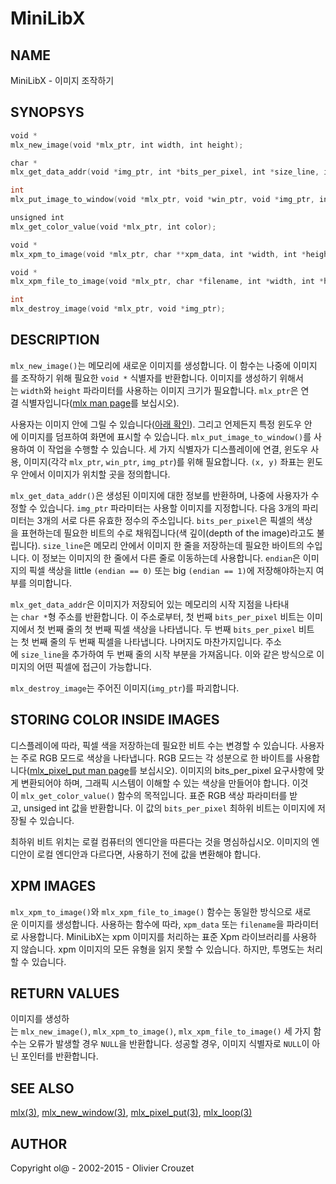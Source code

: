 # MiniLibX

## NAME
MiniLibX - 이미지 조작하기

## SYNOPSYS
```c
void *
mlx_new_image(void *mlx_ptr, int width, int height);

char *
mlx_get_data_addr(void *img_ptr, int *bits_per_pixel, int *size_line, int *endian);

int
mlx_put_image_to_window(void *mlx_ptr, void *win_ptr, void *img_ptr, int x, int y);

unsigned int
mlx_get_color_value(void *mlx_ptr, int color);

void *
mlx_xpm_to_image(void *mlx_ptr, char **xpm_data, int *width, int *height);

void *
mlx_xpm_file_to_image(void *mlx_ptr, char *filename, int *width, int *height);

int
mlx_destroy_image(void *mlx_ptr, void *img_ptr);
```

## DESCRIPTION
`mlx_new_image()`는 메모리에 새로운 이미지를 생성합니다. 이 함수는 나중에 이미지를 조작하기 위해 필요한 `void *` 식별자를 반환합니다. 이미지를 생성하기 위해서는 `width`와 `height` 파라미터를 사용하는 이미지 크기가 필요합니다. `mlx_ptr`은 연결 식별자입니다([mlx man page](https://github.com/psj3205/MiniLibX_man_kor/blob/main/mlx.md)를 보십시오).

사용자는 이미지 안에 그릴 수 있습니다([아래 확인](https://github.com/psj3205/MiniLibX_man_kor/blob/main/mlx_new_image.md#storingcolorinsideimages)). 그리고 언제든지 특정 윈도우 안에 이미지를 덤프하여 화면에 표시할 수 있습니다. `mlx_put_image_to_window()`를 사용하여 이 작업을 수행할 수 있습니다. 세 가지 식별자가 디스플레이에 연결, 윈도우 사용, 이미지(각각 `mlx_ptr`, `win_ptr`, `img_ptr`)를 위해 필요합니다. `(x, y)` 좌표는 윈도우 안에서 이미지가 위치할 곳을 정의합니다.

`mlx_get_data_addr()`은 생성된 이미지에 대한 정보를 반환하며, 나중에 사용자가 수정할 수 있습니다. `img_ptr` 파라미터는 사용할 이미지를 지정합니다. 다음 3개의 파리미터는 3개의 서로 다른 유효한 정수의 주소입니다. `bits_per_pixel`은 픽셀의 색상을 표현하는데 필요한 비트의 수로 채워집니다(색 깊이(depth of the image)라고도 불립니다). `size_line`은 메모리 안에서 이미지 한 줄을 저장하는데 필요한 바이트의 수입니다. 이 정보는 이미지의 한 줄에서 다른 줄로 이동하는데 사용합니다. `endian`은 이미지의 픽셀 색상을 little `(endian == 0)` 또는 big `(endian == 1)`에 저장해야하는지 여부를 의미합니다.

`mlx_get_data_addr`은 이미지가 저장되어 있는 메모리의 시작 지점을 나타내는 `char *`형 주소를 반환합니다. 이 주소로부터, 첫 번째 `bits_per_pixel` 비트는 이미지에서 첫 번째 줄의 첫 번째 픽셀 색상을 나타냅니다. 두 번째 `bits_per_pixel` 비트는 첫 번째 줄의 두 번째 픽셀을 나타냅니다. 나머지도 마찬가지입니다. 주소에 `size_line`을 추가하여 두 번째 줄의 시작 부분을 가져옵니다. 이와 같은 방식으로 이미지의 어떤 픽셀에 접근이 가능합니다.

`mlx_destroy_image`는 주어진 이미지(`img_ptr`)를 파괴합니다.

## STORING COLOR INSIDE IMAGES
디스플레이에 따라, 픽셀 색을 저장하는데 필요한 비트 수는 변경할 수 있습니다. 사용자는 주로 RGB 모드로 색상을 나타냅니다. RGB 모드는 각 성분으로 한 바이트를 사용합니다([mlx_pixel_put man page](https://github.com/psj3205/MiniLibX_man_kor/blob/main/mlx_pixel_put.md)를 보십시오). 이미지의 bits_per_pixel 요구사항에 맞게 변환되어야 하며, 그래픽 시스템이 이해할 수 있는 색상을 만들어야 합니다. 이것이 `mlx_get_color_value()` 함수의 목적입니다. 표준 RGB 색상 파라미터를 받고, unsiged int 값을 반환합니다. 이 값의 `bits_per_pixel` 최하위 비트는 이미지에 저장될 수 있습니다.

최하위 비트 위치는 로컬 컴퓨터의 엔디안을 따른다는 것을 명심하십시오. 이미지의 엔디안이 로컬 엔디안과 다르다면, 사용하기 전에 값을 변환해야 합니다.

## XPM IMAGES
`mlx_xpm_to_image()`와 `mlx_xpm_file_to_image()` 함수는 동일한 방식으로 새로운 이미지를 생성합니다. 사용하는 함수에 따라, `xpm_data` 또는 `filename`을 파라미터로 사용합니다. MiniLibX는 xpm 이미지를 처리하는 표준 Xpm 라이브러리를 사용하지 않습니다. xpm 이미지의 모든 유형을 읽지 못할 수 있습니다. 하지만, 투명도는 처리할 수 있습니다.

## RETURN VALUES
이미지를 생성하는 `mlx_new_image()`, `mlx_xpm_to_image()`, `mlx_xpm_file_to_image()` 세 가지 함수는 오류가 발생할 경우 `NULL`을 반환합니다. 성공할 경우, 이미지 식별자로 `NULL`이 아닌 포인터를 반환합니다.

## SEE ALSO
[mlx(3)](https://github.com/psj3205/MiniLibX_man_kor/blob/main/mlx.md), [mlx_new_window(3)](https://github.com/psj3205/MiniLibX_man_kor/blob/main/mlx_new_window.md), [mlx_pixel_put(3)](https://github.com/psj3205/MiniLibX_man_kor/blob/main/mlx_pixel_put.md), [mlx_loop(3)](https://github.com/psj3205/MiniLibX_man_kor/blob/main/mlx_loop.md)

## AUTHOR
Copyright ol@ - 2002-2015 - Olivier Crouzet
